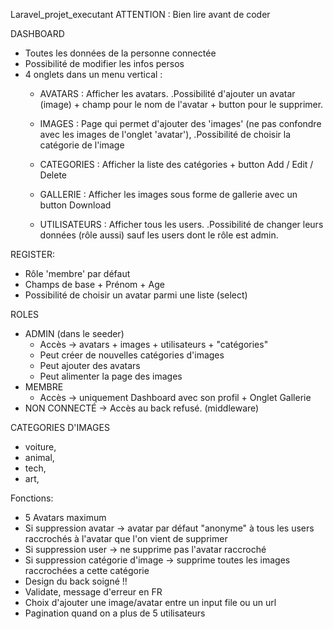Laravel_projet_executant
ATTENTION : Bien lire avant de coder


DASHBOARD 
- Toutes les données de la personne connectée 
- Possibilité de modifier les infos persos
- 4 onglets dans un menu vertical :
    * AVATARS : Afficher les avatars. 
        .Possibilité d'ajouter un avatar (image) + champ pour le nom de l'avatar + button pour le supprimer.

    * IMAGES : Page qui permet d'ajouter des 'images' (ne pas confondre avec les images de l'onglet 'avatar'), 
        .Possibilité de choisir la catégorie de l'image

    * CATEGORIES : Afficher la liste des catégories + button Add / Edit / Delete

    * GALLERIE : Afficher les images sous forme de gallerie avec un button Download

    * UTILISATEURS : Afficher tous les users. 
        .Possibilité de changer leurs données (rôle aussi) sauf les users dont le rôle est admin.

REGISTER:
- Rôle 'membre' par défaut
- Champs de base + Prénom + Age
- Possibilité de choisir un avatar parmi une liste (select)


ROLES
- ADMIN (dans le seeder)
    - Accès -> avatars + images + utilisateurs + "catégories"
    - Peut créer de nouvelles catégories d'images
    - Peut ajouter des avatars
    - Peut alimenter la page des images
- MEMBRE
    - Accès -> uniquement Dashboard avec son profil + Onglet Gallerie
- NON CONNECTÉ
    -> Accès au back refusé. (middleware)

CATEGORIES D'IMAGES
- voiture, 
- animal, 
- tech, 
- art,


Fonctions:
- 5 Avatars maximum
- Si suppression avatar -> avatar par défaut "anonyme" à tous les users raccrochés à l'avatar que l'on vient de supprimer
- Si suppression user -> ne supprime pas l'avatar raccroché
- Si suppression catégorie d'image -> supprime toutes les images raccrochées a cette catégorie
- Design du back soigné !!
- Validate, message d'erreur en FR
- Choix d'ajouter une image/avatar entre un input file ou un url
- Pagination quand on a plus de 5 utilisateurs
